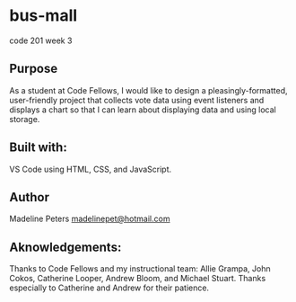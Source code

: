 # bus-mall
code 201 week 3

## Purpose
As a student at Code Fellows, I would like to design a pleasingly-formatted, user-friendly project that collects vote data using event listeners and displays a chart so that I can learn about displaying data and using local storage.

## Built with: 
VS Code using HTML, CSS, and JavaScript.

## Author
Madeline Peters
madelinepet@hotmail.com

## Aknowledgements:
Thanks to Code Fellows and my instructional team: Allie Grampa, John Cokos, Catherine Looper, Andrew Bloom, and Michael Stuart. Thanks especially to Catherine and Andrew for their patience.